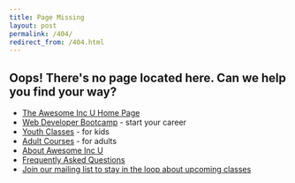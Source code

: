 ```yaml
---
title: Page Missing
layout: post
permalink: /404/
redirect_from: /404.html
---
```


## Oops! There's no page located here. Can we help you find your way?

* [The Awesome Inc U Home Page](/)
* [Web Developer Bootcamp](/bootcamp) - start your career
* [Youth Classes](/kids) - for kids
* [Adult Courses](/membership) - for adults
* [About Awesome Inc U](/about)
* [Frequently Asked Questions](/faq)
* [Join our mailing list to stay in the loop about upcoming classes](/contact/)